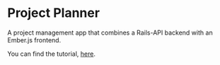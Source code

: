 # Project Planner

A project management app that combines a Rails-API backend with an Ember.js frontend.

You can find the tutorial, [here](https://github.com/hchood/ember-tutorial-02-2015).
